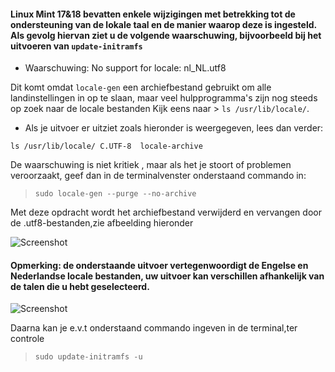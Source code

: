 #### Linux Mint 17&18 bevatten enkele wijzigingen met betrekking tot de ondersteuning van de lokale taal en de manier waarop deze is ingesteld. Als gevolg hiervan ziet u de volgende waarschuwing, bijvoorbeeld bij het uitvoeren van `update-initramfs`
- Waarschuwing: No support for locale: nl_NL.utf8

Dit komt omdat `locale-gen` een archiefbestand gebruikt om alle landinstellingen in op te slaan, maar veel hulpprogramma's zijn nog steeds op zoek naar de locale bestanden
Kijk eens naar > ``ls /usr/lib/locale/``. 
- Als je uitvoer er uitziet zoals hieronder is weergegeven, lees dan verder:

 `ls /usr/lib/locale/
C.UTF-8  locale-archive`

De waarschuwing is niet kritiek , maar als het je stoort of problemen veroorzaakt, geef dan in de terminalvenster onderstaand commando in:
> ``sudo locale-gen --purge --no-archive``

Met deze opdracht wordt het archiefbestand verwijderd en vervangen door de .utf8-bestanden,zie afbeelding hieronder

![Screenshot](https://i.imgur.com/5VyVxm4.png"Screenshot") 

 #### Opmerking: de onderstaande uitvoer vertegenwoordigt de Engelse en Nederlandse locale bestanden, uw uitvoer kan verschillen afhankelijk van de talen die u hebt geselecteerd.
 ![Screenshot](https://i.imgur.com/5vPsjzm.png"Screenshot") 
 
Daarna kan je e.v.t onderstaand commando ingeven in de terminal,ter controle 
> ``sudo update-initramfs -u``
 
